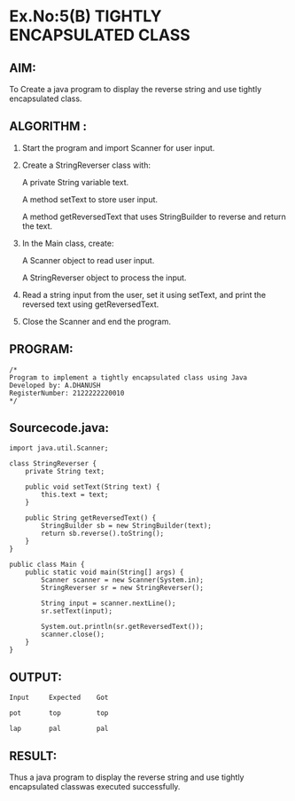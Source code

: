 # Ex.No:5(B) TIGHTLY ENCAPSULATED CLASS

## AIM:
To Create a java program to display the reverse string and  use tightly encapsulated class.
## ALGORITHM :

1. Start the program and import Scanner for user input.

2. Create a StringReverser class with:

   A private String variable text.
   
   A method setText to store user input.

   A method getReversedText that uses StringBuilder to reverse and return the text.

3. In the Main class, create:

   A Scanner object to read user input.
   
   A StringReverser object to process the input.

4. Read a string input from the user, set it using setText, and print the reversed text using getReversedText.

5. Close the Scanner and end the program.
## PROGRAM:
 ```
/*
Program to implement a tightly encapsulated class using Java
Developed by: A.DHANUSH
RegisterNumber: 2122222220010
*/
```

## Sourcecode.java:


```
import java.util.Scanner;

class StringReverser {
    private String text;

    public void setText(String text) {
        this.text = text;
    }

    public String getReversedText() {
        StringBuilder sb = new StringBuilder(text);
        return sb.reverse().toString();
    }
}

public class Main {
    public static void main(String[] args) {
        Scanner scanner = new Scanner(System.in);
        StringReverser sr = new StringReverser();

        String input = scanner.nextLine();
        sr.setText(input);

        System.out.println(sr.getReversedText());
        scanner.close();
    }
}
```




## OUTPUT:

```
Input     Expected    Got

pot       top         top

lap       pal         pal

```

## RESULT:
Thus a java program to display the reverse string and  use tightly encapsulated classwas executed successfully.



